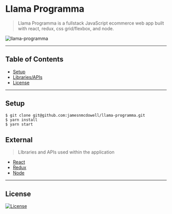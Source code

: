 # Llama Programma

> Llama Programma is a fullstack JavaScript ecommerce web app built with react, redux, css grid/flexbox, and node.

![llama-programma](https://user-images.githubusercontent.com/19500679/39281232-97c4f054-48d1-11e8-8616-e66cc6793783.jpg)

---

## Table of Contents
- [Setup](#setup)
- [Libraries/APIs](#external)
- [License](#license)

---
## Setup
```shell
$ git clone git@github.com:jamesnmcdowell/llama-programma.git
$ yarn install 
$ yarn start
```
## External
> LIbraries and APIs used within the application
* [React](https://reactjs.org/)
* [Redux](https://redux.js.org/)
* [Node](https://nodejs.org/)

---

## License

[![License](http://img.shields.io/:license-mit-blue.svg?style=flat-square)](http://badges.mit-license.org)
